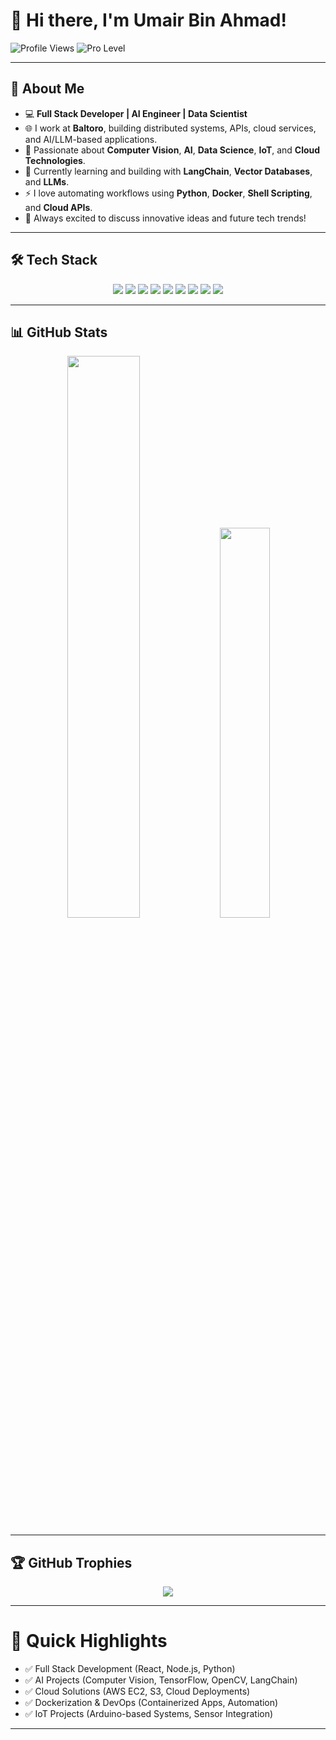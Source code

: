 # 👋 Hi there, I'm Umair Bin Ahmad!

![Profile Views](https://komarev.com/ghpvc/?username=UmairBinAhmad&style=flat-square&color=blueviolet)
![Pro Level](https://img.shields.io/badge/Pro--Level-Blue?style=flat-square&color=success)

---

## 🚀 About Me

- 💻 **Full Stack Developer | AI Engineer | Data Scientist**
- 🌐 I work at **Baltoro**, building distributed systems, APIs, cloud services, and AI/LLM-based applications.
- 🤖 Passionate about **Computer Vision**, **AI**, **Data Science**, **IoT**, and **Cloud Technologies**.
- 🌱 Currently learning and building with **LangChain**, **Vector Databases**, and **LLMs**.
- ⚡ I love automating workflows using **Python**, **Docker**, **Shell Scripting**, and **Cloud APIs**.
- 💬 Always excited to discuss innovative ideas and future tech trends!

---

## 🛠️ Tech Stack

<div align="center">
  <img src="https://img.shields.io/badge/Python-3776AB?style=for-the-badge&logo=python&logoColor=white" />
  <img src="https://img.shields.io/badge/OpenCV-5C3EE8?style=for-the-badge&logo=opencv&logoColor=white" />
  <img src="https://img.shields.io/badge/TensorFlow-FF6F00?style=for-the-badge&logo=tensorflow&logoColor=white" />
  <img src="https://img.shields.io/badge/Arduino-00979D?style=for-the-badge&logo=arduino&logoColor=white" />
  <img src="https://img.shields.io/badge/React-20232A?style=for-the-badge&logo=react&logoColor=61DAFB" />
  <img src="https://img.shields.io/badge/Node.js-339933?style=for-the-badge&logo=nodedotjs&logoColor=white" />
  <img src="https://img.shields.io/badge/Docker-2496ED?style=for-the-badge&logo=docker&logoColor=white" />
  <img src="https://img.shields.io/badge/AWS-232F3E?style=for-the-badge&logo=amazonaws&logoColor=white" />
  <img src="https://img.shields.io/badge/Bash-4EAA25?style=for-the-badge&logo=gnu-bash&logoColor=white" />
</div>

---

## 📊 GitHub Stats

<div align="center">
  <img src="https://github-readme-stats.vercel.app/api?username=UmairBinAhmad&theme=blue-green&show_icons=true&count_private=true" width="48%" />
  <img src="https://github-readme-stats.vercel.app/api/top-langs/?username=UmairBinAhmad&layout=compact&theme=radical" width="40%" />
</div>

---

## 🏆 GitHub Trophies

<div align="center">
  <img src="https://github-profile-trophy.vercel.app/?username=UmairAhmadBaltoro&theme=radical&no-frame=true&margin-w=5" />
</div>

---

# 🎯 Quick Highlights
- ✅ Full Stack Development (React, Node.js, Python)
- ✅ AI Projects (Computer Vision, TensorFlow, OpenCV, LangChain)
- ✅ Cloud Solutions (AWS EC2, S3, Cloud Deployments)
- ✅ Dockerization & DevOps (Containerized Apps, Automation)
- ✅ IoT Projects (Arduino-based Systems, Sensor Integration)

---

